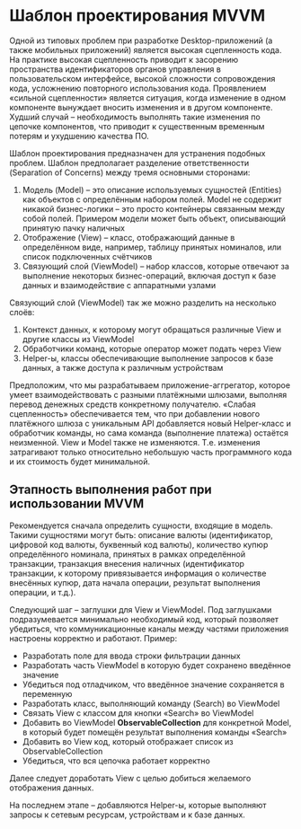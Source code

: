 # Шаблон проектирования MVVM

Одной из типовых проблем при разработке Desktop-приложений (а также мобильных приложений) является высокая сцепленность кода. На практике высокая сцепленность приводит к засорению пространства идентификаторов органов управления в пользовательском интерфейсе, высокой сложности сопровождения кода, усложнению повторного использования кода. Проявлением «сильной сцепленности» является ситуация, когда изменение в одном компоненте вынуждает вносить изменения и в другом компоненте. Худший случай – необходимость выполнять такие изменения по цепочке компонентов, что приводит к существенным временным потерям и ухудшению качества ПО.

Шаблон проектирования предназначен для устранения подобных проблем. Шаблон предполагает разделение ответственности (Separation of Concerns) между тремя основными сторонами:

1. Модель (Model) – это описание используемых сущностей (Entities) как объектов с определённым набором полей. Model не содержит никакой бизнес-логики – это просто контейнеры связанным между собой полей. Примером модели может быть объект, описывающий принятую пачку наличных
2. Отображение (View) – класс, отображающий данные в определённом виде, например, таблицу принятых номиналов, или список подключенных счётчиков
3. Связующий слой (ViewModel) – набор классов, которые отвечают за выполнение некоторых бизнес-операций, включая доступ к базе данных и взаимодействие с аппаратными узлами

Связующий слой (ViewModel) так же можно разделить на несколько слоёв:

1. Контекст данных, к которому могут обращаться различные View и другие классы из ViewModel
2. Обработчики команд, которые оператор может подать через View
3. Helper-ы, классы обеспечивающие выполнение запросов к базе данных, а также доступа к различным устройствам

Предположим, что мы разрабатываем приложение-аггрегатор, которое умеет взаимодействовать с разными платёжными шлюзами, выполняя перевод денежных средств конкретному получателю. «Слабая сцепленность» обеспечивается тем, что при добавлении нового платёжного шлюза с уникальным API добавляется новый Helper-класс и обработчик команды, но сама команда (выполнение платежа) остаётся неизменной. View и Model также не изменяются. Т.е. изменения затрагивают только относительно небольшую часть программного кода и их стоимость будет минимальной.

## Этапность выполнения работ при использовании MVVM

Рекомендуется сначала определить сущности, входящие в модель. Такими сущностями могут быть: описание валюты (идентификатор, цифровой код валюты, буквенный код валюты), количество купюр определённого номинала, принятых в рамках определённой транзакции, транзакция внесения наличных (идентификатор транзакции, к которому привязывается информация о количестве внесённых купюр, дата начала операции, результат выполнения операции, и т.д.).

Следующий шаг – заглушки для View и ViewModel. Под заглушками подразумевается минимально необходимый код, который позволяет убедиться, что коммуникационные каналы между частями приложения настроены корректно и работают. Пример:

* Разработать поле для ввода строки фильтрации данных
*	Разработать часть ViewModel в которую будет сохранено введённое значение
*	Убедиться под отладчиком, что введённое значение сохраняется в переменную
*	Разработать класс, выполняющий команду (Search) во ViewModel
*	Связать View с классом для кнопки «Search» во ViewModel
*	Добавить во ViewModel **ObservableCollection** для конкретной Model, в который будет помещён результат выполнения команды «Search»
*	Добавить во View код, который отображает список из ObservableCollection
*	Убедиться, что вся цепочка работает корректно

Далее следует доработать View с целью добиться желаемого отображения данных.

На последнем этапе – добавляются Helper-ы, которые выполняют запросы к сетевым ресурсам, устройствам и к базе данных.

